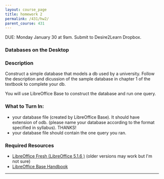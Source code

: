 ```yaml
---
layout: course_page
title: homework 2
permalink: /431/hw2/
parent_course: 431
---
```


DUE: Monday January 30 at 9am. Submit to Desire2Learn Dropbox. 

### Databases on the Desktop

### Description
Construct a simple database that models a db used by a university. Follow the description and dicussion of the sample database in chapter 1 of the textbook to complete your db. 

You will use LibreOffice Base to construct the database and run one query.

### What to Turn In:
- your database file (created by LibreOffice Base). It should have extension of odb. (please name your database according to the format specified in syllabus). THANKS!
- your database file should contain the one query you ran. 

### Required Resources
- [LibreOffice Fresh (LibreOffice 5.1.6 )](https://www.libreoffice.org/download/libreoffice-still/) (older versions may work but I'm not sure)
- [LibreOffice Base Handbook](https://wiki.documentfoundation.org/images/e/e8/BH40-BaseHandbook.pdf)

---

